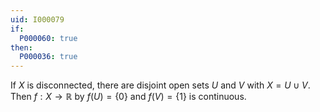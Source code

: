 ```yaml
---
uid: I000079
if:
  P000060: true
then:
  P000036: true
---
```


If $X$ is disconnected, there are disjoint open sets $U$ and $V$ with $X = U \cup V$. Then $f:X \rightarrow \mathbb{R}$ by $f(U) = \{0\}$ and $f(V) = \{1\}$ is continuous.

